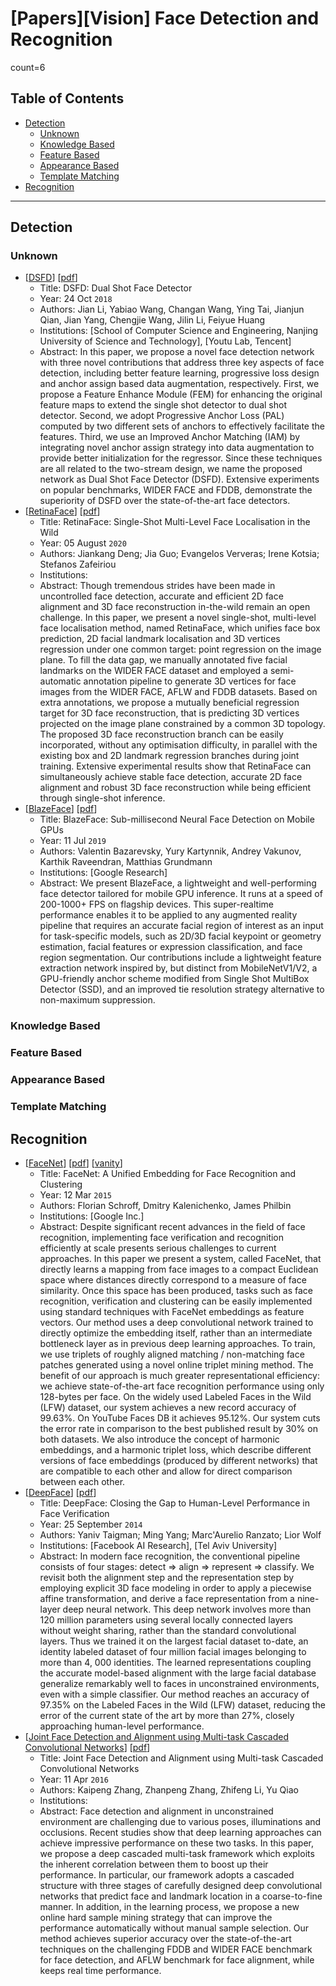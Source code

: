 # [Papers][Vision] Face Detection and Recognition <!-- omit in toc -->

count=6

## Table of Contents <!-- omit in toc -->

- [Detection](#detection)
  - [Unknown](#unknown)
  - [Knowledge Based](#knowledge-based)
  - [Feature Based](#feature-based)
  - [Appearance Based](#appearance-based)
  - [Template Matching](#template-matching)
- [Recognition](#recognition)

----------------------------------------------------------------------------------------------------

## Detection

### Unknown

* [[DSFD](https://arxiv.org/abs/1810.10220)]
    [[pdf](https://arxiv.org/pdf/1810.10220)]
    * Title: DSFD: Dual Shot Face Detector
    * Year: 24 Oct `2018`
    * Authors: Jian Li, Yabiao Wang, Changan Wang, Ying Tai, Jianjun Qian, Jian Yang, Chengjie Wang, Jilin Li, Feiyue Huang
    * Institutions: [School of Computer Science and Engineering, Nanjing University of Science and Technology], [Youtu Lab, Tencent]
    * Abstract: In this paper, we propose a novel face detection network with three novel contributions that address three key aspects of face detection, including better feature learning, progressive loss design and anchor assign based data augmentation, respectively. First, we propose a Feature Enhance Module (FEM) for enhancing the original feature maps to extend the single shot detector to dual shot detector. Second, we adopt Progressive Anchor Loss (PAL) computed by two different sets of anchors to effectively facilitate the features. Third, we use an Improved Anchor Matching (IAM) by integrating novel anchor assign strategy into data augmentation to provide better initialization for the regressor. Since these techniques are all related to the two-stream design, we name the proposed network as Dual Shot Face Detector (DSFD). Extensive experiments on popular benchmarks, WIDER FACE and FDDB, demonstrate the superiority of DSFD over the state-of-the-art face detectors.
* [[RetinaFace](https://ieeexplore.ieee.org/document/9157330)]
    [[pdf](https://ieeexplore.ieee.org/stamp/stamp.jsp?tp=&arnumber=9157330)]
    * Title: RetinaFace: Single-Shot Multi-Level Face Localisation in the Wild
    * Year: 05 August `2020`
    * Authors: Jiankang Deng; Jia Guo; Evangelos Ververas; Irene Kotsia; Stefanos Zafeiriou
    * Institutions: 
    * Abstract: Though tremendous strides have been made in uncontrolled face detection, accurate and efficient 2D face alignment and 3D face reconstruction in-the-wild remain an open challenge. In this paper, we present a novel single-shot, multi-level face localisation method, named RetinaFace, which unifies face box prediction, 2D facial landmark localisation and 3D vertices regression under one common target: point regression on the image plane. To fill the data gap, we manually annotated five facial landmarks on the WIDER FACE dataset and employed a semi-automatic annotation pipeline to generate 3D vertices for face images from the WIDER FACE, AFLW and FDDB datasets. Based on extra annotations, we propose a mutually beneficial regression target for 3D face reconstruction, that is predicting 3D vertices projected on the image plane constrained by a common 3D topology. The proposed 3D face reconstruction branch can be easily incorporated, without any optimisation difficulty, in parallel with the existing box and 2D landmark regression branches during joint training. Extensive experimental results show that RetinaFace can simultaneously achieve stable face detection, accurate 2D face alignment and robust 3D face reconstruction while being efficient through single-shot inference.
* [[BlazeFace](https://arxiv.org/abs/1907.05047)]
    [[pdf](https://arxiv.org/pdf/1907.05047)]
    * Title: BlazeFace: Sub-millisecond Neural Face Detection on Mobile GPUs
    * Year: 11 Jul `2019`
    * Authors: Valentin Bazarevsky, Yury Kartynnik, Andrey Vakunov, Karthik Raveendran, Matthias Grundmann
    * Institutions: [Google Research]
    * Abstract: We present BlazeFace, a lightweight and well-performing face detector tailored for mobile GPU inference. It runs at a speed of 200-1000+ FPS on flagship devices. This super-realtime performance enables it to be applied to any augmented reality pipeline that requires an accurate facial region of interest as an input for task-specific models, such as 2D/3D facial keypoint or geometry estimation, facial features or expression classification, and face region segmentation. Our contributions include a lightweight feature extraction network inspired by, but distinct from MobileNetV1/V2, a GPU-friendly anchor scheme modified from Single Shot MultiBox Detector (SSD), and an improved tie resolution strategy alternative to non-maximum suppression.

### Knowledge Based

### Feature Based

### Appearance Based

### Template Matching

## Recognition

* [[FaceNet](https://arxiv.org/abs/1503.03832)]
    [[pdf](https://arxiv.org/pdf/1503.03832.pdf)]
    [[vanity](https://www.arxiv-vanity.com/papers/1503.03832/)]
    * Title: FaceNet: A Unified Embedding for Face Recognition and Clustering
    * Year: 12 Mar `2015`
    * Authors: Florian Schroff, Dmitry Kalenichenko, James Philbin
    * Institutions: [Google Inc.]
    * Abstract: Despite significant recent advances in the field of face recognition, implementing face verification and recognition efficiently at scale presents serious challenges to current approaches. In this paper we present a system, called FaceNet, that directly learns a mapping from face images to a compact Euclidean space where distances directly correspond to a measure of face similarity. Once this space has been produced, tasks such as face recognition, verification and clustering can be easily implemented using standard techniques with FaceNet embeddings as feature vectors. Our method uses a deep convolutional network trained to directly optimize the embedding itself, rather than an intermediate bottleneck layer as in previous deep learning approaches. To train, we use triplets of roughly aligned matching / non-matching face patches generated using a novel online triplet mining method. The benefit of our approach is much greater representational efficiency: we achieve state-of-the-art face recognition performance using only 128-bytes per face. On the widely used Labeled Faces in the Wild (LFW) dataset, our system achieves a new record accuracy of 99.63%. On YouTube Faces DB it achieves 95.12%. Our system cuts the error rate in comparison to the best published result by 30% on both datasets. We also introduce the concept of harmonic embeddings, and a harmonic triplet loss, which describe different versions of face embeddings (produced by different networks) that are compatible to each other and allow for direct comparison between each other.
* [[DeepFace](https://ieeexplore.ieee.org/document/6909616)]
    [[pdf](https://ieeexplore.ieee.org/stamp/stamp.jsp?tp=&arnumber=6909616)]
    * Title: DeepFace: Closing the Gap to Human-Level Performance in Face Verification
    * Year: 25 September `2014`
    * Authors: Yaniv Taigman; Ming Yang; Marc'Aurelio Ranzato; Lior Wolf
    * Institutions: [Facebook AI Research], [Tel Aviv University]
    * Abstract: In modern face recognition, the conventional pipeline consists of four stages: detect => align => represent => classify. We revisit both the alignment step and the representation step by employing explicit 3D face modeling in order to apply a piecewise affine transformation, and derive a face representation from a nine-layer deep neural network. This deep network involves more than 120 million parameters using several locally connected layers without weight sharing, rather than the standard convolutional layers. Thus we trained it on the largest facial dataset to-date, an identity labeled dataset of four million facial images belonging to more than 4, 000 identities. The learned representations coupling the accurate model-based alignment with the large facial database generalize remarkably well to faces in unconstrained environments, even with a simple classifier. Our method reaches an accuracy of 97.35% on the Labeled Faces in the Wild (LFW) dataset, reducing the error of the current state of the art by more than 27%, closely approaching human-level performance.
* [[Joint Face Detection and Alignment using Multi-task Cascaded Convolutional Networks](https://arxiv.org/abs/1604.02878)]
    [[pdf](https://arxiv.org/pdf/1604.02878)]
    * Title: Joint Face Detection and Alignment using Multi-task Cascaded Convolutional Networks
    * Year: 11 Apr `2016`
    * Authors: Kaipeng Zhang, Zhanpeng Zhang, Zhifeng Li, Yu Qiao
    * Institutions: 
    * Abstract: Face detection and alignment in unconstrained environment are challenging due to various poses, illuminations and occlusions. Recent studies show that deep learning approaches can achieve impressive performance on these two tasks. In this paper, we propose a deep cascaded multi-task framework which exploits the inherent correlation between them to boost up their performance. In particular, our framework adopts a cascaded structure with three stages of carefully designed deep convolutional networks that predict face and landmark location in a coarse-to-fine manner. In addition, in the learning process, we propose a new online hard sample mining strategy that can improve the performance automatically without manual sample selection. Our method achieves superior accuracy over the state-of-the-art techniques on the challenging FDDB and WIDER FACE benchmark for face detection, and AFLW benchmark for face alignment, while keeps real time performance.
